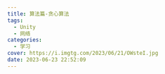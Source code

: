 ```yaml
---
title: 算法篇-贪心算法
tags:
  - Unity
  - 网络
categories:
  - 学习
cover: https://i.imgtg.com/2023/06/21/OWsteI.jpg
date: 2023-06-23 22:52:09
---
```

